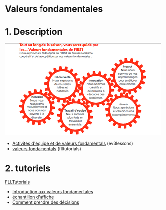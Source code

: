 # Valeurs fondamentales

# 1. Description
![image](valeursFondamentals.png)

* [Activités d'équipe et de valeurs fondamentals](http://archive.ev3lessons.com/web/ev3lessons-v4.9.0/corevalues.html) (ev3lessons)
* [valeurs fondamentals](http://flltutorials.com/CoreValues.html) (flltutorials)

# 2. tutoriels
[FLLTutorials](http://flltutorials.com/CoreValues.html)
* [Introduction aux valeurs fondamentales](http://flltutorials.com/translations/en-us/CoreValues/IntroductiontoCV.pdf)
* [échantillon d'affiche](http://flltutorials.com/translations/en-us/CoreValues/CVPoster.pdf)
* [Comment prendre des décisions](http://flltutorials.com/translations/en-us/CoreValues/MakingDecisions.pdf)
